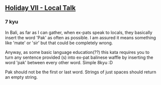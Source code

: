 <h2><a href=https://www.codewars.com/kata/57e92812750fcc051800004d/train/javascript target="_blank">Holiday VII - Local Talk</a></h2><h3>7 kyu</h3><p>In Bali, as far as I can gather, when ex-pats speak to locals, they basically insert the word 'Pak' as often as possible. I am assured it means something like 'mate' or 'sir' but that could be completely wrong. </p><p>Anyway, as some basic language education(??) this kata requires you to turn any sentence provided (s) into ex-pat balinese waffle by inserting the word 'pak' between every other word. Simple 8kyu :D</p><p>Pak should not be the first or last word. Strings of just spaces should return an empty string.</p>